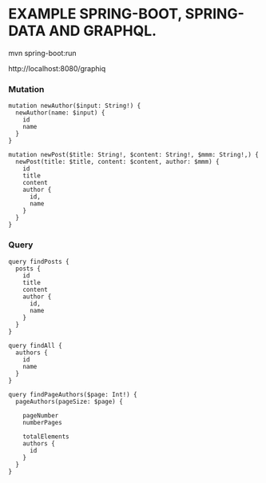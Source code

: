 # EXAMPLE SPRING-BOOT, SPRING-DATA AND GRAPHQL.

mvn spring-boot:run

http://localhost:8080/graphiq

### Mutation 
```
mutation newAuthor($input: String!) {
  newAuthor(name: $input) {
    id
    name
  }
}
```

```
mutation newPost($title: String!, $content: String!, $mmm: String!,) {
  newPost(title: $title, content: $content, author: $mmm) {
    id
    title
    content
    author {
      id,
      name
    }
  }
}
```

### Query
```
query findPosts {
  posts {
    id
    title
    content
    author {
      id,
      name
    }
  }
}
```

```
query findAll {
  authors {
    id
    name
  }
}
```

```
query findPageAuthors($page: Int!) {
  pageAuthors(pageSize: $page) {
    
    pageNumber
    numberPages
    
    totalElements
    authors {
      id
    }
  }
}
```
